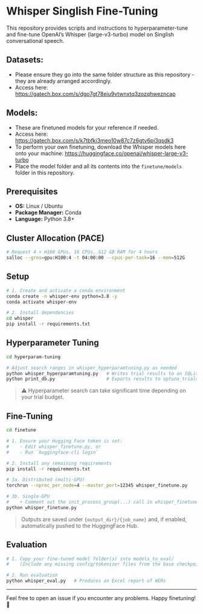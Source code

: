 # Whisper Singlish Fine-Tuning

This repository provides scripts and instructions to hyperparameter-tune and fine-tune OpenAI’s Whisper (large-v3-turbo) model on Singlish conversational speech.

## Datasets:
- Please ensure they go into the same folder structure as this repository - they are already arranged accordingly.
- Access here: 
https://gatech.box.com/s/dgo7gt78eiu9vtwnxtq3zozqhwezncap


## Models:
- These are finetuned models for your reference if needed.
- Access here: 
https://gatech.box.com/s/k7tbfki3meo10w87c7z6gtv6pi3qsdk3
- To perform your own finetuning, download the Whisper models here onto your machine: https://huggingface.co/openai/whisper-large-v3-turbo
- Place the model folder and all its contents into the `finetune/models` folder in this repository.


## Prerequisites

- **OS:** Linux / Ubuntu  
- **Package Manager:** Conda  
- **Language:** Python 3.8+

## Cluster Allocation (PACE)

```bash
# Request 4 × H100 GPUs, 16 CPUs, 512 GB RAM for 4 hours
salloc --gres=gpu:H100:4 -t 04:00:00 --cpus-per-task=16 --mem=512G
```

## Setup

```bash
# 1. Create and activate a conda environment
conda create -n whisper-env python=3.8 -y
conda activate whisper-env

# 2. Install dependencies
cd whisper
pip install -r requirements.txt
```

## Hyperparameter Tuning

```bash
cd hyperparam-tuning

# Adjust search ranges in whisper_hyperparamtuning.py as needed
python whisper_hyperparamtuning.py   # Writes trial results to an SQLite .db file
python print_db.py                   # Exports results to optuna_trials.xlsx
```

> ⚠️ Hyperparameter search can take significant time depending on your trial budget.

## Fine-Tuning

```bash
cd finetune

# 1. Ensure your Hugging Face token is set:
#    - Edit whisper_finetune.py, or
#    - Run `huggingface-cli login`

# 2. Install any remaining requirements
pip install -r requirements.txt

# 3a. Distributed (multi-GPU)
torchrun --nproc_per_node=4 --master_port=12345 whisper_finetune.py

# 3b. Single-GPU
#    • Comment out the init_process_group(...) call in whisper_finetune.py
python whisper_finetune.py
```

> Outputs are saved under `{output_dir}/{job_name}` and, if enabled, automatically pushed to the HuggingFace Hub.

## Evaluation

```bash
# 1. Copy your fine-tuned model folder(s) into models_to_eval/
#    (Include any missing config/tokenizer files from the base checkpoint)

# 2. Run evaluation
python whisper_eval.py   # Produces an Excel report of WERs
```

---

Feel free to open an issue if you encounter any problems. Happy finetuning! 🎉

